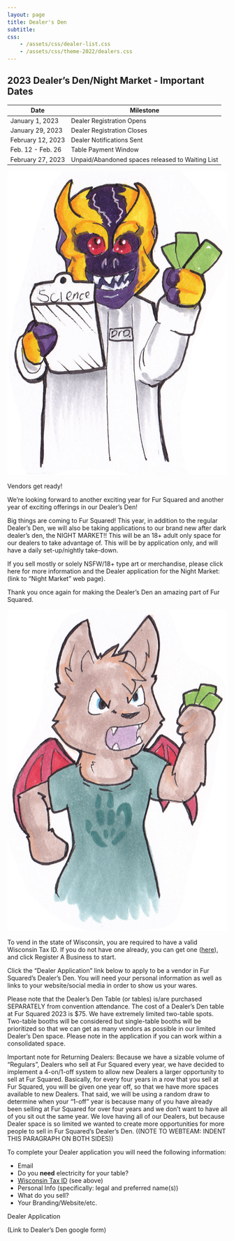```yaml
---
layout: page
title: Dealer's Den
subtitle:
css:
    - /assets/css/dealer-list.css
    - /assets/css/theme-2022/dealers.css
---
```


## 2023 Dealer’s Den/Night Market - Important Dates

| Date | Milestone |
| --- | --- |
| January 1, 2023 | Dealer Registration Opens |
| January 29, 2023 | Dealer Registration Closes |
| February 12, 2023 | Dealer Notifications Sent |
| Feb. 12 - Feb. 26 | Table Payment Window |
| February 27, 2023 | Unpaid/Abandoned spaces released to Waiting List |

![](/assets/img/theme-2023/draggor.png)

Vendors get ready!

We’re looking forward to another exciting year for Fur Squared and another year of exciting offerings in our Dealer’s Den!

Big things are coming to Fur Squared! This year, in addition to the regular Dealer’s Den, we will also be taking applications to our brand new after dark dealer’s den, the NIGHT MARKET!! This will be an 18+ adult only space for our dealers to take advantage of. This will be by application only, and will have a daily set-up/nightly take-down.

If you sell mostly or solely NSFW/18+ type art or merchandise, please click here for more information and the Dealer application for the Night Market: (link to “Night Market” web page).

Thank you once again for making the Dealer’s Den an amazing part of Fur Squared.

![](/assets/img/theme-2023/mlw.png)

To vend in the state of Wisconsin, you are required to have a valid Wisconsin Tax ID. If you do not have one already, you can get one ([here](https://tap.revenue.wi.gov/mta/_/#0)), and click Register A Business to start.

Click the “Dealer Application” link below to apply to be a vendor in Fur Squared’s Dealer’s Den. You will need your personal information as well as links to your website/social media in order to show us your wares.

Please note that the Dealer’s Den Table (or tables) is/are purchased SEPARATELY from convention attendance. The cost of a Dealer’s Den table at Fur Squared 2023 is $75. We have extremely limited two-table spots. Two-table booths will be considered but single-table booths will be prioritized so that we can get as many vendors as possible in our limited Dealer’s Den space. Please note in the application if you can work within a consolidated space.

Important note for Returning Dealers: Because we have a sizable volume of “Regulars”, Dealers who sell at Fur Squared every year, we have decided to implement a 4-on/1-off system to allow new Dealers a larger opportunity to sell at Fur Squared. Basically, for every four years in a row that you sell at Fur Squared, you will be given one year off, so that we have more spaces available to new Dealers. That said, we will be using a random draw to determine when your “1-off” year is because many of you have already been selling at Fur Squared for over four years and we don’t want to have all of you sit out the same year. We love having all of our Dealers, but because Dealer space is so limited we wanted to create more opportunities for more people to sell in Fur Squared’s Dealer’s Den.  ((NOTE TO WEBTEAM: INDENT THIS PARAGRAPH ON BOTH SIDES))

To complete your Dealer application you will need the following information:
* Email
* Do you **need** electricity for your table?
* [Wisconsin Tax ID](https://tap.revenue.wi.gov/mta/_/#0) (see above)
* Personal Info (specifically: legal and preferred name(s))
* What do you sell?
* Your Branding/Website/etc.

Dealer Application

(Link to Dealer’s Den google form)
